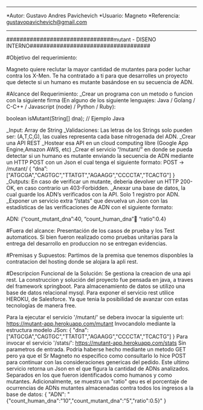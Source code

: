 *************************************************************************
*Autor: Gustavo Andres Pavichevich
*Usuario: Magneto
*Referencia: gustavopavichevich@gmail.com
*************************************************************************
################################mutant - DISENO INTERNO####################################

#Objetivo del requerimiento:

Magneto quiere reclutar la mayor cantidad de mutantes para poder luchar
contra los X-Men.
Te ha contratado a ti para que desarrolles un proyecto que detecte si un
humano es mutante basándose en su secuencia de ADN.

#Alcance del Requerimiento:
_Crear un programa con un metodo o funcion con la siguiente firma (En
alguno de los siguiente lenguajes: Java / Golang / C-C++ / Javascript (node) / Python / Ruby):

boolean isMutant(String[] dna); // Ejemplo Java

_Input: Array de String
_Validaciones: Las letras de los Strings solo pueden ser: (A,T,C,G), las cuales representa cada base nitrogenada del ADN.
_Crear una API REST
_Hostear esa API en un cloud computing libre (Google App Engine,Amazon AWS, etc)
_Crear el servicio “/mutant/” en donde se pueda detectar si un humano es mutante enviando la secuencia de ADN mediante un HTTP POST con un Json el cual tenga el siguiente formato:
POST → /mutant/
{
“dna”:["ATGCGA","CAGTGC","TTATGT","AGAAGG","CCCCTA","TCACTG"]
}
_Outputs: En caso de verificar un mutante, deberia devolver un HTTP 200-OK, en caso contrario un
403-Forbidden.
_Anexar una base de datos, la cual guarde los ADN’s verificados con la API.
Solo 1 registro por ADN.
_Exponer un servicio extra “/stats” que devuelva un Json con las estadísticas de las
verificaciones de ADN con el siguiente formato:

ADN: {“count_mutant_dna”:40, “count_human_dna”:100: “ratio”:0.4}

#Fuera del alcance:
Presentación de los casos de prueba y los Test automaticos. Si bien fueron realizado como pruebas unitarias para la entrega del desarrollo en produccion no se entregan evidencias.

#Premisas y Supuestos:
Partimos de la premisa que tenemos disponbles la contratacion del hosting donde se alojara la apli rest. 

#Descripcion Funcional de la Solución:
Se gestiona la creacion de una api rest. La construccion y solución del proyecto fue pensada en java, a traves del framework springboot. Para almacenamiento de datos se utilizo una base de datos relacional mysql. Para exponer el servicio rest utilice HEROKU, de Salesforce. Ya que tenia la posibilidad de avanzar con estas tecnologías de manera free. 

Para la ejecutar el servicio '/mutant/' se debera invocar la siguiente url:	
https://mutant-app.herokuapp.com/mutant
Invocandolo mediante la estructura modelo JSon:
{
"dna":["ATGCGA","CAGTGC","TTATGT","AGAAGG","CCCCTA","TCACTG"]
}
Para invocar el servicio '/stats/':
https://mutant-app.herokuapp.com/stats
Sin parametros de entrada. Podria haberse hecho mediante un metodo GET pero ya que el Sr Magneto no especifico como consultarlo lo hice POST para continuar con las consideraciones genericas del pedido. 
Este ultimo servicio retorna un Json en el que figura la cantidad de ADNs analizados. Separados en los que fueron identificados como humanos y como mutantes. Adicionalmente, se muestra un "ratio" qeu es el porcentaje de ocurrencias de ADNs mutantes almacenadas contra todos los ingresos a la base de datos:
{
    "ADN": "{"count_human_dna":"10","count_mutant_dna":"5","ratio":0.5}"
}

